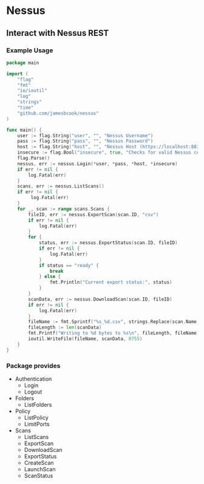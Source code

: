 # Nessus

## Interact with Nessus REST

### Example Usage

```go
package main

import (
    "flag"
    "fmt"
    "io/ioutil"
    "log"
    "strings"
    "time"
    "github.com/jamesbcook/nessus"
)

func main() {
    user := flag.String("user", "", "Nessus Username")
    pass := flag.String("pass", "", "Nessus Password")
    host := flag.String("host", "", "Nessus Host (https://localhost:8834)")
    insecure := flag.Bool("insecure", true, "Checks for valid Nessus certificate")
    flag.Parse()
    nessus, err := nessus.Login(*user, *pass, *host, *insecure)
    if err != nil {
        log.Fatal(err)
    }
    scans, err := nessus.ListScans()
    if err != nil {
         log.Fatal(err)
    }
    for _, scan := range scans.Scans {
        fileID, err := nessus.ExportScan(scan.ID, "csv")
        if err != nil {
            log.Fatal(err)
        }
        for {
            status, err := nessus.ExportStatus(scan.ID, fileID)
            if err != nil {
                log.Fatal(err)
            }
            if status == "ready" {
                break
            } else {
                fmt.Println("Current export status:", status)
            }
        }
        scanData, err := nessus.DownloadScan(scan.ID, fileID)
        if err != nil {
            log.Fatal(err)
        }
        fileName := fmt.Sprintf("%s_%d.csv", strings.Replace(scan.Name, " ", "_", -1), time.Now().Unix())
        fileLength := len(scanData)
        fmt.Printf("Writing to %d bytes to %s\n", fileLength, fileName)
        ioutil.WriteFile(fileName, scanData, 0755)
    }
}

```

### Package provides

* Authentication
  * Login
  * Logout
* Folders
  * ListFolders
* Policy
  * ListPolicy
  * LimitPorts
* Scans
  * ListScans
  * ExportScan
  * DownloadScan
  * ExportStatus
  * CreateScan
  * LaunchScan
  * ScanStatus